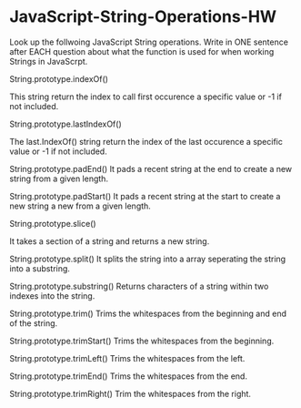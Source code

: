 # JavaScript-String-Operations-HW

Look up the follwoing JavaScript String operations. Write in ONE sentence after EACH question about what the function is used for when working Strings in JavaScrpt.



String.prototype.indexOf()

This string return the index to call first occurence a specific  value or -1 if not included.  

String.prototype.lastIndexOf()

The last.IndexOf() string  return the index of the last occurence a specific value or -1 if not included.

String.prototype.padEnd()
It pads a recent string at the end to create a new string from a given length.


String.prototype.padStart()
It pads a recent string at the start to create a new string a new from a given length.

String.prototype.slice()

It takes a section of a string and returns a new string.

String.prototype.split()
It splits the string into a array seperating the string into a substring.

String.prototype.substring()
Returns characters of a string within two  indexes into the string.

String.prototype.trim()
Trims the whitespaces from the beginning and end of the string.

String.prototype.trimStart()
Trims the whitespaces from the beginning.

String.prototype.trimLeft()
Trims the whitespaces from the left.

String.prototype.trimEnd()
Trims the whitespaces from the end.


String.prototype.trimRight()
Trim the whitespaces from the right.
```

